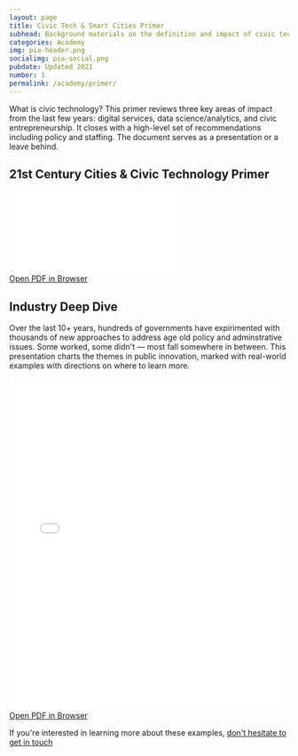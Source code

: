 ```yaml
---
layout: page
title: Civic Tech & Smart Cities Primer
subhead: Background materials on the definition and impact of civic technology 
categories: Academy
img: pia-header.png
socialimg: pia-social.png
pubdate: Updated 2021
number: 1
permalink: /academy/primer/
---
```

What is civic technology? This primer reviews three key areas of impact from the last few years: digital services, data science/analytics, and civic entrepreneurship. It closes with a high-level set of recommendations including policy and staffing. The document serves as a presentation or a leave behind.

## 21st Century Cities & Civic Technology Primer

<div class="container-iframe">
<iframe id="pdf-js-viewer" src="{{site.url}}/decks/web/viewer.html?file={{site.url}}/decks/%2F21stCitiesPrimer.pdf" title="webviewer" frameborder="0" class="responsive-iframe"></iframe>
</div>
<a href="{{site.url}}/decks/web/viewer.html?file={{site.url}}/decks/%2F21stCitiesPrimer.pdf">Open PDF in Browser</a>

## Industry Deep Dive

Over the last 10+ years, hundreds of governments have expirimented with thousands of new approaches to address age old policy and adminstrative issues. Some worked, some didn't — most fall somewhere in between. This presentation charts the themes in public innovation, marked with real-world examples with directions on where to learn more.

<div class="container-iframe">
<iframe id="pdf-js-viewer" src="{{site.url}}/decks/web/viewer.html?file={{site.url}}/decks/lectures/CAPP2.pdf" title="webviewer" frameborder="0" width="500" height="600" class="responsive-iframe"></iframe>
</div>
<a href="{{site.url}}/decks/web/viewer.html?file={{site.url}}/decks/lectures/CAPP2.pdf">Open PDF in Browser</a>

If you're interested in learning more about these examples, <a href="mailto:abhi.nemani@gmail.com">don't hesitate to get in touch</a>